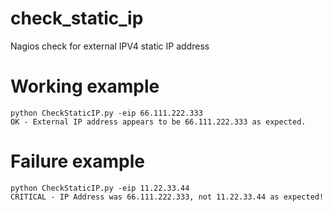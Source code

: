 # check_static_ip
Nagios check for external IPV4 static IP address

# Working example
```
python CheckStaticIP.py -eip 66.111.222.333
OK - External IP address appears to be 66.111.222.333 as expected.
```
# Failure example
```
python CheckStaticIP.py -eip 11.22.33.44
CRITICAL - IP Address was 66.111.222.333, not 11.22.33.44 as expected!
```
